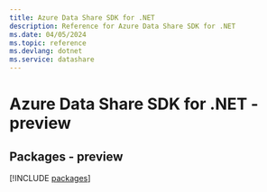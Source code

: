 ```yaml
---
title: Azure Data Share SDK for .NET
description: Reference for Azure Data Share SDK for .NET
ms.date: 04/05/2024
ms.topic: reference
ms.devlang: dotnet
ms.service: datashare
---
```

# Azure Data Share SDK for .NET - preview
## Packages - preview
[!INCLUDE [packages](data-share-index.md)]